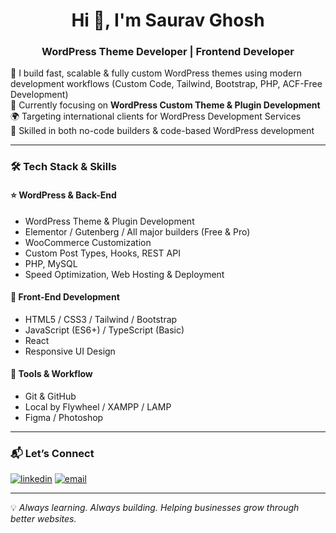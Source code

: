 <h1 align="center">Hi 👋, I'm Saurav Ghosh</h1>
<h3 align="center">WordPress Theme Developer | Frontend Developer</h3>

🚀 I build fast, scalable & fully custom WordPress themes using modern development workflows (Custom Code, Tailwind, Bootstrap, PHP, ACF-Free Development)<br>
🎯 Currently focusing on **WordPress Custom Theme & Plugin Development**<br>
🌍 Targeting international clients for WordPress Development Services<br>
📌 Skilled in both no-code builders & code-based WordPress development<br>

---

### 🛠️ Tech Stack & Skills

#### ⭐ WordPress & Back-End
- WordPress Theme & Plugin Development
- Elementor / Gutenberg / All major builders (Free & Pro)
- WooCommerce Customization
- Custom Post Types, Hooks, REST API
- PHP, MySQL
- Speed Optimization, Web Hosting & Deployment

#### 🎨 Front-End Development
- HTML5 / CSS3 / Tailwind / Bootstrap
- JavaScript (ES6+) / TypeScript (Basic)
- React
- Responsive UI Design

#### 🧰 Tools & Workflow
- Git & GitHub
- Local by Flywheel / XAMPP / LAMP
- Figma / Photoshop

---

### 📬 Let’s Connect
[<img src='https://img.shields.io/badge/LinkedIn-0077B5?style=for-the-badge&logo=linkedin&logoColor=white' alt='linkedin' />](https://www.linkedin.com/in/sauravghosh378/)
[<img src='https://img.shields.io/badge/Email-Contact_Me-critical?style=for-the-badge&logo=gmail&logoColor=white' alt='email' />](mailto:saurav.ghosh378@gmail.com)

---

💡 _Always learning. Always building. Helping businesses grow through better websites._
